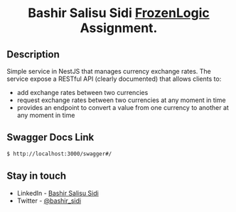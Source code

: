   <h1 align="center">Bashir Salisu Sidi <a href="https://www.frozenlogic.net/" target="_blank">FrozenLogic</a> Assignment.</h1>
    <p align="center">

## Description

Simple service in NestJS that manages currency exchange rates.
The service expose a RESTful API (clearly documented) that allows clients to:

- add exchange rates between two currencies
- request exchange rates between two currencies at any moment in time
- provides an endpoint to convert a value from one currency to another at any moment in time

## Swagger Docs Link

```bash
$ http://localhost:3000/swagger#/
```

## Stay in touch

- LinkedIn - [Bashir Salisu Sidi](https://www.linkedin.com/in/bashir-salisu-sidi-b12366124/)
- Twitter - [@bashir_sidi](https://twitter.com/bashir_sidi)
